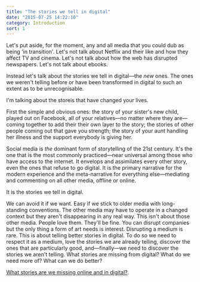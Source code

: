 ```yaml
---
title: "The stories we tell in digital"
date: "2015-07-25 14:22:10"
category: Introduction
sort: 1
---
```


Let's put aside, for the moment, any and all media that you could dub as being 'in transition'. Let's not talk about Netflix and their like and how they affect TV and cinema. Let's not talk about how the web has disrupted newspapers. Let's not talk about ebooks.

Instead let's talk about the stories we tell in digital—the *new* ones. The ones we weren't telling before or have been transformed in digital to such an extent as to be unrecognisable.

I'm talking about the storeis that have changed your lives.

First the simple and obvious ones: the story of your sister's new child, played out on Facebook, all of your relatives—no matter where they are—coming together to add their their own layer to the story; the stories of other people coming out that gave you strength; the story of your aunt handling her illness and the support everybody is giving her.

Social media is *the* dominant form of storytelling of the 21st century. It's the one that is the most commonly practiced—near universal among those who have access to the internet. It envelops and assimilates every other story, even the ones that refuse to go digital. It is the primary narrative for the modern experience and the meta-narrative for everything else—mediating and commenting on all other media, offline or online.

It is the stories we tell in digital.

We can avoid it if we want. Easy if we stick to older media with long-standing conventions. The other media may have to operate in a changed context but they aren't disappearing in any real way. This isn't about those other media. People love them. They'll be fine. You can disrupt companies but the only thing a form of art needs is interest. Disrupting a medium is rare. This is about telling better stories in digital. To do so we need to respect it as a medium, love the stories we are already telling, discover the ones that are particularly good, and—finally—we need to discover the stories we aren't telling. What stories are missing from digital? What do we need more of? What can we do better?

<div class="not-on-single-page" markdown="1">

[What stories are we missing online and in digital?](The_stories_we_miss_in_digital.html).

</div>
